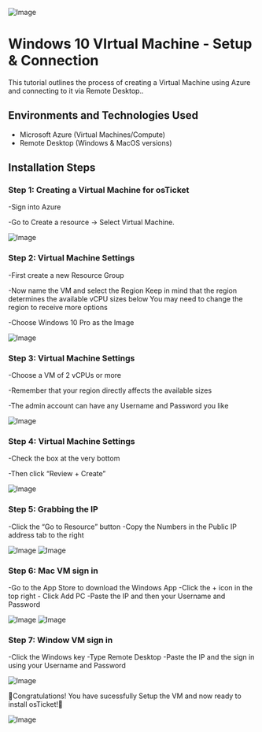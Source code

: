 
![Image](https://github.com/user-attachments/assets/607dfe26-e05d-426a-a304-8db67c453d71)
</p>

<h1> Windows 10 VIrtual Machine - Setup & Connection </h1>
This tutorial outlines the process of creating a Virtual Machine using Azure and connecting to it via Remote Desktop..<br />


<h2>Environments and Technologies Used</h2>

- Microsoft Azure (Virtual Machines/Compute)
- Remote Desktop (Windows & MacOS versions)

<h2>Installation Steps</h2>

<h3>Step 1: Creating a Virtual Machine for osTicket</h3>

-Sign into Azure

-Go to Create a resource → Select Virtual Machine.

![Image](https://github.com/user-attachments/assets/127c37ad-fc8f-4fe5-ac4d-ee49a4dde407)


<h3>Step 2: Virtual Machine Settings</h3>

-First create a new  Resource Group

-Now name the VM and select the Region
Keep in mind that the region determines the available vCPU sizes below
You may need to change the region to receive more options 

-Choose Windows 10 Pro as the Image

![Image](https://github.com/user-attachments/assets/adacf78e-2c35-4fc9-b5a2-a6b7608d4ac2)



<h3>Step 3: Virtual Machine Settings</h3>

-Choose a VM of 2 vCPUs or more 

-Remember that your region directly affects the available sizes 

-The admin account can have any Username and Password you like

![Image](https://github.com/user-attachments/assets/f7264070-12eb-4bf8-a915-bd8f3237d303)


<h3>Step 4: Virtual Machine Settings</h3>

-Check the box at the very bottom

-Then click “Review + Create” 

![Image](https://github.com/user-attachments/assets/d13df200-aea6-437e-a71e-f53168a5a7a2)


<h3>Step 5: Grabbing the IP</h3>

-Click the “Go to Resource” button
-Copy the Numbers in the Public IP address tab to the right

![Image](https://github.com/user-attachments/assets/72aabd13-0f9e-438f-a8e7-993d9e00f593)
![Image](https://github.com/user-attachments/assets/874285a6-23b0-4fe7-88e3-363f329a5435)


<h3>Step 6: Mac VM sign in</h3>

-Go to the App Store to download the Windows App
-Click the + icon in the top right - Click Add PC
-Paste the IP and then your Username and Password

![Image](https://github.com/user-attachments/assets/29890bbd-1ccc-428a-a435-a93b3539a35c)
![Image](https://github.com/user-attachments/assets/c373de36-4289-419e-a6d8-8e8018e19cda)

<h3>Step 7: Window VM sign in</h3>
-Click the Windows key
-Type Remote Desktop
-Paste the IP and the sign in using your Username and Password

![Image](https://github.com/user-attachments/assets/b9f5a010-2acf-4ab4-bc40-0d66ccec00d0)

🎉Congratulations! You have sucessfully Setup the VM and now ready to install osTicket!🎉

![Image](https://github.com/user-attachments/assets/318bb611-ae3c-4ed1-aca5-2cb998a440d2)

